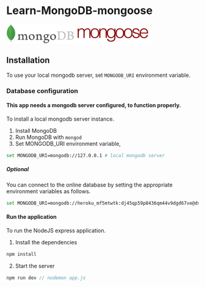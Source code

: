 # Learn-MongoDB-mongoose
[![mongodb](https://github.com/marioterron/logo-images/blob/master/logos/mongodb.png)](https://www.mongodb.com/)
[![mongoose](https://github.com/marioterron/logo-images/blob/master/logos/mongoose.png)](https://mongoosejs.com/)

## Installation

To use your local mongodb server, set `MONGODB_URI` environment variable.

### Database configuration

#### This app needs a mongodb server configured, to function properly.

To install a local mongodb server instance.

1. Install MongoDB
2. Run MongoDB with `mongod`
3. Set MONGODB_URI environment variable,
```bash
set MONGODB_URI=mongodb://127.0.0.1 # local mongodb server
```

##### Optional
You can connect to the online database by setting the appropriate environment variables as follows.

```bash
set MONGODB_URI=mongodb://heroku_mf5mtwtk:dj45qp59p8436qm44v9dgd67ve@ds137230.mlab.com:37230/heroku_mf5mtwtk
```


#### Run the application

To run the NodeJS express application.

1. Install the dependencies
```javascript
npm install
```
2. Start the server

```javascript
npm run dev // nodemon app.js
```
